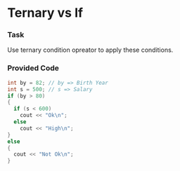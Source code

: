 # Ternary vs If

### Task

Use ternary condition opreator to apply these conditions.

### Provided Code

```cpp
int by = 82; // by => Birth Year
int s = 500; // s => Salary
if (by > 80)
{
  if (s < 600)
    cout << "Ok\n";
  else
    cout << "High\n";
}
else
{
  cout << "Not Ok\n";
}
